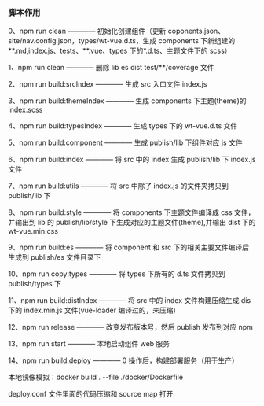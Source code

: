 ### 脚本作用

0、npm run clean ———— 初始化创建组件（更新 coponents.json、site/nav.config.json，types/wt-vue.d.ts，生成 components 下新组建的**.md,index.js、tests、**.vue、types 下的\*.d.ts、主题文件下的 scss）

1、npm run clean ———— 删除 lib es dist test/\*\*/coverage 文件

2、npm run build:srcIndex ———— 生成 src 入口文件 index.js

3、npm run build:themeIndex ———— 生成 components 下主题(theme)的 index.scss

4、npm run build:typesIndex ———— 生成 types 下的 wt-vue.d.ts 文件

5、npm run build:component ———— 生成 publish/lib 下组件对应 js 文件

6、npm run build:index ———— 将 src 中的 index 生成 publish/lib 下 index.js 文件

7、npm run build:utils ———— 将 src 中除了 index.js 的文件夹拷贝到 publish/lib 下

8、npm run build:style ———— 将 components 下主题文件编译成 css 文件，并输出到 lib 的 publish/lib/style 下生成对应的主题文件(theme),并输出 dist 下的 wt-vue.min.css

9、npm run build:es ———— 将 component 和 src 下的相关主要文件编译后生成到 publish/es 文件目录下

10、npm run copy:types ———— 将 types 下所有的 d.ts 文件拷贝到 publish/types 下

11、npm run build:distIndex ———— 将 src 中的 index 文件构建压缩生成 dis 下的 index.min.js 文件(vue-loader 编译过的，未压缩)

12、npm run release ———— 改变发布版本号，然后 publish 发布到对应 npm

13、npm run start ———— 本地启动组件 web 服务

14、npm run build:deploy ———— 0 操作后，构建部署服务（用于生产）

本地镜像模拟：docker build . --file ./docker/Dockerfile

deploy.conf 文件里面的代码压缩和 source map 打开
